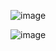
![image](https://github.com/user-attachments/assets/575d3be0-7f2a-4ebb-bdca-0d9a8807fe1f)



![image](https://github.com/user-attachments/assets/887ba778-1cda-4f52-a130-9d6686ab870b)
